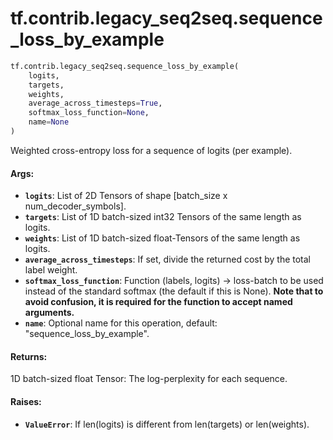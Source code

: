<div itemscope itemtype="http://developers.google.com/ReferenceObject">
<meta itemprop="name" content="tf.contrib.legacy_seq2seq.sequence_loss_by_example" />
<meta itemprop="path" content="Stable" />
</div>

# tf.contrib.legacy_seq2seq.sequence_loss_by_example

``` python
tf.contrib.legacy_seq2seq.sequence_loss_by_example(
    logits,
    targets,
    weights,
    average_across_timesteps=True,
    softmax_loss_function=None,
    name=None
)
```

Weighted cross-entropy loss for a sequence of logits (per example).

#### Args:

* <b>`logits`</b>: List of 2D Tensors of shape [batch_size x num_decoder_symbols].
* <b>`targets`</b>: List of 1D batch-sized int32 Tensors of the same length as logits.
* <b>`weights`</b>: List of 1D batch-sized float-Tensors of the same length as logits.
* <b>`average_across_timesteps`</b>: If set, divide the returned cost by the total
    label weight.
* <b>`softmax_loss_function`</b>: Function (labels, logits) -> loss-batch to be used
    instead of the standard softmax (the default if this is None). **Note that
    to avoid confusion, it is required for the function to accept named
    arguments.**
* <b>`name`</b>: Optional name for this operation, default: "sequence_loss_by_example".


#### Returns:

1D batch-sized float Tensor: The log-perplexity for each sequence.


#### Raises:

* <b>`ValueError`</b>: If len(logits) is different from len(targets) or len(weights).
